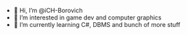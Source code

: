 - 👋 Hi, I’m @iCH-Borovich
- 👀 I’m interested in game dev and computer graphics
- 🌱 I’m currently learning C#, DBMS and bunch of more stuff

<!---
iCH-Borovich/iCH-Borovich is a ✨ special ✨ repository because its `README.md` (this file) appears on your GitHub profile.
You can click the Preview link to take a look at your changes.
---> 
